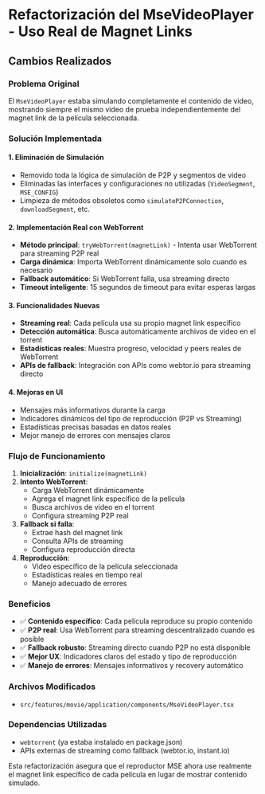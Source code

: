 # Refactorización del MseVideoPlayer - Uso Real de Magnet Links

## Cambios Realizados

### Problema Original
El `MseVideoPlayer` estaba simulando completamente el contenido de video, mostrando siempre el mismo video de prueba independientemente del magnet link de la película seleccionada.

### Solución Implementada

#### 1. Eliminación de Simulación
- Removido toda la lógica de simulación de P2P y segmentos de video
- Eliminadas las interfaces y configuraciones no utilizadas (`VideoSegment`, `MSE_CONFIG`)
- Limpieza de métodos obsoletos como `simulateP2PConnection`, `downloadSegment`, etc.

#### 2. Implementación Real con WebTorrent
- **Método principal**: `tryWebTorrent(magnetLink)` - Intenta usar WebTorrent para streaming P2P real
- **Carga dinámica**: Importa WebTorrent dinámicamente solo cuando es necesario
- **Fallback automático**: Si WebTorrent falla, usa streaming directo
- **Timeout inteligente**: 15 segundos de timeout para evitar esperas largas

#### 3. Funcionalidades Nuevas
- **Streaming real**: Cada película usa su propio magnet link específico
- **Detección automática**: Busca automáticamente archivos de video en el torrent
- **Estadísticas reales**: Muestra progreso, velocidad y peers reales de WebTorrent
- **APIs de fallback**: Integración con APIs como webtor.io para streaming directo

#### 4. Mejoras en UI
- Mensajes más informativos durante la carga
- Indicadores dinámicos del tipo de reproducción (P2P vs Streaming)
- Estadísticas precisas basadas en datos reales
- Mejor manejo de errores con mensajes claros

### Flujo de Funcionamiento

1. **Inicialización**: `initialize(magnetLink)`
2. **Intento WebTorrent**: 
   - Carga WebTorrent dinámicamente
   - Agrega el magnet link específico de la película
   - Busca archivos de video en el torrent
   - Configura streaming P2P real
3. **Fallback si falla**:
   - Extrae hash del magnet link
   - Consulta APIs de streaming
   - Configura reproducción directa
4. **Reproducción**:
   - Video específico de la película seleccionada
   - Estadísticas reales en tiempo real
   - Manejo adecuado de errores

### Beneficios

- ✅ **Contenido específico**: Cada película reproduce su propio contenido
- ✅ **P2P real**: Usa WebTorrent para streaming descentralizado cuando es posible
- ✅ **Fallback robusto**: Streaming directo cuando P2P no está disponible
- ✅ **Mejor UX**: Indicadores claros del estado y tipo de reproducción
- ✅ **Manejo de errores**: Mensajes informativos y recovery automático

### Archivos Modificados
- `src/features/movie/application/components/MseVideoPlayer.tsx`

### Dependencias Utilizadas
- `webtorrent` (ya estaba instalado en package.json)
- APIs externas de streaming como fallback (webtor.io, instant.io)

Esta refactorización asegura que el reproductor MSE ahora use realmente el magnet link específico de cada película en lugar de mostrar contenido simulado.
